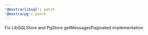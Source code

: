 ```yaml
---
'@mastra/libsql': patch
'@mastra/pg': patch
---
```


Fix LibSQLStore and PgStore getMessagesPaginated implementation
